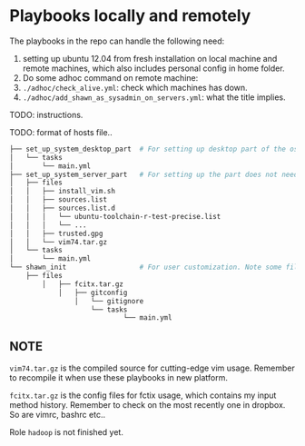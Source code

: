 # Playbooks locally and remotely

The playbooks in the repo can handle the following need:
1. setting up ubuntu 12.04 from fresh installation on local machine and remote
   machines, which also includes personal config in home folder.
2. Do some adhoc command on remote machine:
  1. `./adhoc/check_alive.yml`: check which machines has down.
  2. `./adhoc/add_shawn_as_sysadmin_on_servers.yml`: what the title implies.

TODO: instructions.

TODO: format of hosts file..

```bash
├── set_up_system_desktop_part  # For setting up desktop part of the os.
│   └── tasks
│       └── main.yml
├── set_up_system_server_part   # For setting up the part does not need desktop.
│   ├── files
│   │   ├── install_vim.sh
│   │   ├── sources.list
│   │   ├── sources.list.d
│   │   │   └── ubuntu-toolchain-r-test-precise.list
│   │   │   └── ...
│   │   ├── trusted.gpg
│   │   └── vim74.tar.gz
│   └── tasks
│       └── main.yml
└── shawn_init                  # For user customization. Note some files are hidden.
    ├── files
        │   ├── fcitx.tar.gz
            │   ├── gitconfig
                │   └── gitignore
                    └── tasks
                            └── main.yml
```

## NOTE
`vim74.tar.gz` is the compiled source for cutting-edge vim usage. Remember to
recompile it when use these playbooks in new platform.

`fcitx.tar.gz` is the config files for fctix usage, which contains my input
method history. Remember to check on the most recently one in dropbox. So are
vimrc, bashrc etc..

Role `hadoop` is not finished yet.
